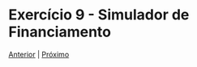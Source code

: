 # Exercício 9 - Simulador de Financiamento

[Anterior](../8-estatisticas-de-vendas/README.md) | [Próximo](../10-manipulacao-de-api/README.md)